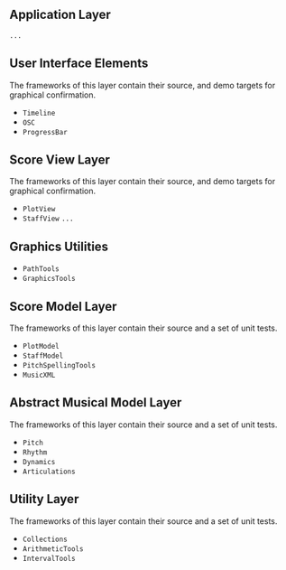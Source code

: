 
## Application Layer

`...`

## User Interface Elements

The frameworks of this layer contain their source, and demo targets for graphical confirmation.

- `Timeline`
- `OSC`
- `ProgressBar`

## Score View Layer

The frameworks of this layer contain their source, and demo targets for graphical confirmation.

- `PlotView`
- `StaffView`
`...`

## Graphics Utilities

- `PathTools`
- `GraphicsTools`

## Score Model Layer

The frameworks of this layer contain their source and a set of unit tests.

- `PlotModel`
- `StaffModel`
- `PitchSpellingTools`
- `MusicXML`

## Abstract Musical Model Layer

The frameworks of this layer contain their source and a set of unit tests.

- `Pitch`
- `Rhythm`
- `Dynamics`
- `Articulations`

## Utility Layer

The frameworks of this layer contain their source and a set of unit tests.

- `Collections`
- `ArithmeticTools`
- `IntervalTools`
